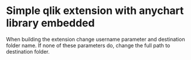 # Simple qlik extension with anychart library embedded

When building the extension change username parameter and destination folder name.
If none of these parameters do, change the full path to destination folder.